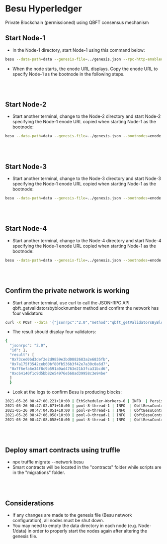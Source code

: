 # Besu Hyperledger

Private Blockchain (permissioned) using QBFT consensus mechanism



## Start Node-1

* In the Node-1 directory, start Node-1 using this command below:
```bash
besu --data-path=data --genesis-file=../genesis.json --rpc-http-enabled --rpc-http-api=ETH,NET,QBFT --host-allowlist="*" --rpc-http-cors-origins="all"
```
* When the node starts, the enode URL displays. Copy the enode URL to specify Node-1 as the bootnode in the following steps.

<br><br>
## Start Node-2

* Start another terminal, change to the Node-2 directory and start Node-2 specifying the Node-1 enode URL copied when starting Node-1 as the bootnode:
```bash
besu --data-path=data --genesis-file=../genesis.json --bootnodes=enode://d0b6073615e5de973f0253bdebeda73c4063fd467915d26eb1832d382852bcf855eead92a5e42e00c5f419561023c8382f790f8dcbccd2c87d41d1a7a7837e38@127.0.0.1:30303 --p2p-port=30304 --rpc-http-enabled --rpc-http-api=ETH,NET,QBFT --host-allowlist="*" --rpc-http-cors-origins="all" --rpc-http-port=8546
```

<br><br>
## Start Node-3

* Start another terminal, change to the Node-3 directory and start Node-3 specifying the Node-1 enode URL copied when starting Node-1 as the bootnode:
```bash
besu --data-path=data --genesis-file=../genesis.json --bootnodes=enode://d0b6073615e5de973f0253bdebeda73c4063fd467915d26eb1832d382852bcf855eead92a5e42e00c5f419561023c8382f790f8dcbccd2c87d41d1a7a7837e38@127.0.0.1:30303 --p2p-port=30305 --rpc-http-enabled --rpc-http-api=ETH,NET,QBFT --host-allowlist="*" --rpc-http-cors-origins="all" --rpc-http-port=8547
```

<br><br>
## Start Node-4

* Start another terminal, change to the Node-4 directory and start Node-4 specifying the Node-1 enode URL copied when starting Node-1 as the bootnode:
```bash
besu --data-path=data --genesis-file=../genesis.json --bootnodes=enode://d0b6073615e5de973f0253bdebeda73c4063fd467915d26eb1832d382852bcf855eead92a5e42e00c5f419561023c8382f790f8dcbccd2c87d41d1a7a7837e38@127.0.0.1:30303 --p2p-port=30306 --rpc-http-enabled --rpc-http-api=ETH,NET,QBFT --host-allowlist="*" --rpc-http-cors-origins="all" --rpc-http-port=8548
```

<br><br>
## Confirm the private network is working

* Start another terminal, use curl to call the JSON-RPC API qbft_getvalidatorsbyblocknumber method and confirm the network has four validators:
```bash
curl -X POST --data '{"jsonrpc":"2.0","method":"qbft_getValidatorsByBlockNumber","params":["latest"], "id":1}' localhost:8545
```
* The result should display four validators:
```bash
{
  "jsonrpc": "2.0",
  "id": 1,
  "result": [
  "0x73ced0bd3def2e2d9859e3bd0882683a2e6835fb",
  "0x7a175f3542ceb60bf80fb536b3f42e7a30c0a6d7",
  "0x7f6efa6e34f8c9b591a9ad4763e21b3fca31bcd6",
  "0xc64140f1c9d5bb82e54976e568ad39958c3e94be"
  ]
  }
```
* Look at the logs to confirm Besu is producing blocks:
```bash
2021-05-26 08:47:00.221+10:00 | EthScheduler-Workers-0 | INFO  | PersistBlockTask | Imported #1 / 0 tx / 0 om / 0 (0.0%) gas / (0x4ee4456536e2793523df87288fae76518089eec91c3f7e05e220f1f4d3f6f95b) in 0.016s. Peers: 4
2021-05-26 08:47:02.071+10:00 | pool-8-thread-1 | INFO  | QbftBesuControllerBuilder | Imported #2 / 0 tx / 0 pending / 0 (0.0%) gas / (0x6fc47ada7146d75f6a46911d8d4038795b0c99970bbd4ce0c6d6aa60955f66fe)
2021-05-26 08:47:04.051+10:00 | pool-8-thread-1 | INFO  | QbftBesuControllerBuilder | Imported #3 / 0 tx / 0 pending / 0 (0.0%) gas / (0x3cb663880a65103266b11a8d8631beca5c482d515ac287125aa077b2e31b80b0)
2021-05-26 08:47:06.058+10:00 | pool-8-thread-1 | INFO  | QbftBesuControllerBuilder | Produced #4 / 0 tx / 0 pending / 0 (0.0%) gas / (0xc2927915ac0c94bab5fc9acea6608455f1c857d69e97191dc2c39e4ac411817b)
2021-05-26 08:47:08.058+10:00 | pool-8-thread-1 | INFO  | QbftBesuControllerBuilder | Imported #5 / 0 tx / 0 pending / 0 (0.0%) gas / (0xba63471d62c936733add9b884f5213c3842af9f52460268e39e0666ab82f02a5)
```

<br><br>
## Deploy smart contracts using truffle
* npx truffle migrate --network besu
* Smart contracts will be located in the "contracts" folder while scripts are in the "migrations" folder.

<br><br>
## Considerations
* If any changes are made to the genesis file (Besu network configuration), all nodes must be shut down.
* You may need to empty the data directory in each node (e.g. Node-1/data) in order to properly start the nodes again after altering the genesis file.

